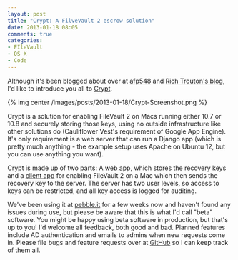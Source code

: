 ```yaml
---
layout: post
title: "Crypt: A FilveVault 2 escrow solution"
date: 2013-01-18 08:05
comments: true
categories: 
- FIleVault
- OS X
- Code
---
```

Although it's been blogged about over at [afp548](http://afp548.com/2013/01/02/crypt-a-client-and-web-app-for-filevault-2-encryption-and-escrow/) and [Rich Trouton's blog](http://derflounder.wordpress.com/2012/12/31/first-look-at-crypt/), I'd like to introduce you all to [Crypt](https://github.com/grahamgilbert/Crypt). 

{% img center /images/posts/2013-01-18/Crypt-Screenshot.png %}

Crypt is a solution for enabling FileVault 2 on Macs running either 10.7 or 10.8 and securely storing those keys, using no outside infrastructure like other solutions do (Cauliflower Vest's requirement of Google App Engine). It's only requirement is a web server that can run a Django app (which is pretty much anything - the example setup uses Apache on Ubuntu 12, but you can use anything you want).

Crypt is made up of two parts: A [web app](https://github.com/grahamgilbert/Crypt-Server), which stores the recovery keys and a [client app](https://github.com/grahamgilbert/Crypt) for enabling FileVault 2 on a Mac which then sends the recovery key to the server. The server has two user levels, so access to keys can be restricted, and all key access is logged for auditing. 

We've been using it at [pebble.it](http://pebbleit.com) for a few weeks now and haven't found any issues during use, but please be aware that this is what I'd call "beta" software. You might be happy using beta software in production, but that's up to you! I'd welcome all feedback, both good and bad. Planned features include AD authentication and emails to admins when new requests come in. Please file bugs and feature requests over at [GitHub](https://github.com/grahamgilbert/Crypt) so I can keep track of them all.
